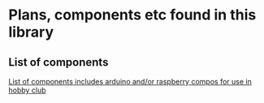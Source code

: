 # Plans, components etc found in this library
## List of components
[List of components includes arduino and/or raspberry compos for use in hobby club](component_library.md)

